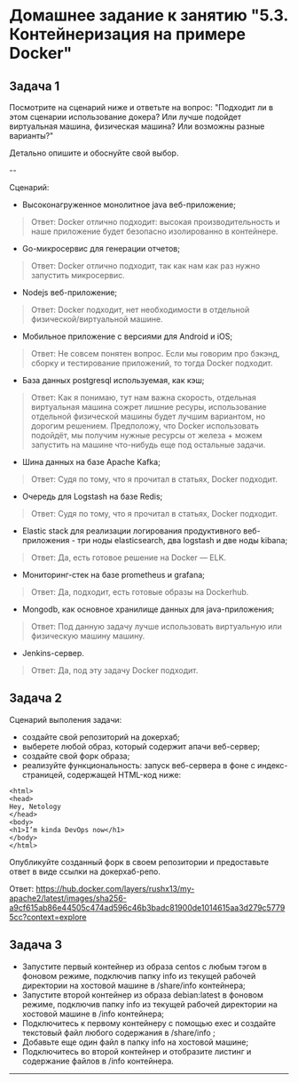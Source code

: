 # Домашнее задание к занятию "5.3. Контейнеризация на примере Docker"

## Задача 1 

Посмотрите на сценарий ниже и ответьте на вопрос:
"Подходит ли в этом сценарии использование докера? Или лучше подойдет виртуальная машина, физическая машина? Или возможны разные варианты?"

Детально опишите и обоснуйте свой выбор.

--

Сценарий:

- Высоконагруженное монолитное java веб-приложение; 

> Ответ: Docker отлично подходит: высокая производительность и наше приложение будет безопасно изолированно в контейнере.

- Go-микросервис для генерации отчетов;

> Ответ: Docker отлично подходит, так как нам как раз нужно запустить микросервис.

- Nodejs веб-приложение;

> Ответ: Docker подходит, нет необходимости в отдельной физической/виртуальной машине.

- Мобильное приложение c версиями для Android и iOS;

>Ответ: Не совсем понятен вопрос. Если мы говорим про бэкэнд, сборку и тестирование приложений, то тогда Docker подходит.

- База данных postgresql используемая, как кэш;

> Ответ: Как я понимаю, тут нам важна скорость, отдельная виртуальная машина сожрет лишние ресуры, использование отдельной физической машины будет лучшим вариантом, но дорогим решением. Предположу, что Docker использовать подойдёт, мы получим нужные ресурсы от железа + можем запустить на машине что-нибудь еще под остальные задачи.

- Шина данных на базе Apache Kafka;

> Ответ: Судя по тому, что я прочитал в статьях, Docker подходит.

- Очередь для Logstash на базе Redis;

> Ответ: Судя по тому, что я прочитал в статьях, Docker подходит.

- Elastic stack для реализации логирования продуктивного веб-приложения - три ноды elasticsearch, два logstash и две ноды kibana;

> Ответ: Да, есть готовое решение на Docker — ELK.

- Мониторинг-стек на базе prometheus и grafana;

> Ответ: Да, подходит, есть готовые образы на Dockerhub.

- Mongodb, как основное хранилище данных для java-приложения;

> Ответ: Под данную задачу лучше использовать виртуальную или физическую машину машину.

- Jenkins-сервер.

> Ответ: Да, под эту задачу Docker подходит.

## Задача 2 

Сценарий выполения задачи:

- создайте свой репозиторий на докерхаб; 
- выберете любой образ, который содержит апачи веб-сервер;
- создайте свой форк образа;
- реализуйте функциональность: 
запуск веб-сервера в фоне с индекс-страницей, содержащей HTML-код ниже: 
```
<html>
<head>
Hey, Netology
</head>
<body>
<h1>I’m kinda DevOps now</h1>
</body>
</html>
```
Опубликуйте созданный форк в своем репозитории и предоставьте ответ в виде ссылки на докерхаб-репо.

Ответ:
https://hub.docker.com/layers/rushx13/my-apache2/latest/images/sha256-a9cf615ab86e44505c474ad596c46b3badc81900de1014615aa3d279c57795cc?context=explore


## Задача 3 

- Запустите первый контейнер из образа centos c любым тэгом в фоновом режиме, подключив папку info из текущей рабочей директории на хостовой машине в /share/info контейнера;
- Запустите второй контейнер из образа debian:latest в фоновом режиме, подключив папку info из текущей рабочей директории на хостовой машине в /info контейнера;
- Подключитесь к первому контейнеру с помощью exec и создайте текстовый файл любого содержания в /share/info ;
- Добавьте еще один файл в папку info на хостовой машине;
- Подключитесь во второй контейнер и отобразите листинг и содержание файлов в /info контейнера.

---
